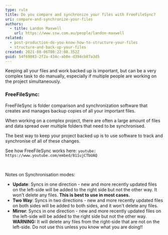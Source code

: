 ```yaml
---
type: rule
title: Do you compare and synchronize your files with FreeFileSync?
uri: compare-and-synchronize-your-files
authors:
  - title: Landon Maxwell
    url: https://www.ssw.com.au/people/landon-maxwell
related:
  - post-production-do-you-know-how-to-structure-your-files
  - structure-and-back-up-your-files
created: 2021-08-06T00:22:08.352Z
guid: 54f69083-2f2a-434c-ab0e-d394cb87a3d5
---
```

Keeping all your files and work backed up is important, but can be a very complex task to do manually, especially if multiple people are working on the project simultaneously.

<!--endintro-->
### FreeFileSync:

FreeFileSync is folder comparison and synchronization software that creates and manages backup copies of all your important files.

When working on a complex project, there are often a large amount of files and data spread over multiple folders that need to be synchronised.

The best way to keep your project backed up is to use software to track and synchronise of all of these changes.

See how FreeFileSync works here:
`youtube: https://www.youtube.com/embed/811ujCTbUAQ`

<br>

Notes on Synchronisation modes: 
* **Update**: Syncs in one direction - new and more recently updated files on the left-side will be added to the right side but not the other way. It won't delete any files. **This is best to use in most cases.**
* **Two Way**: Syncs in two directions - new and more recently updated files on both sides will be added to both sides, and it won't delete any files.
* **Mirror**: Syncs in one direction - new and more recently updated files on the left-side will be added to the right side but not the other way. **WARNING:** It will delete any files from the right-side that are not on the left-side. Do not use this unless you know what you are doing!!

